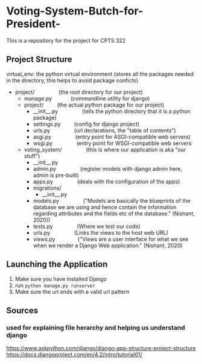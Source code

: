 # Voting-System-Butch-for-President-
This is a repository for the project for CPTS 322

## Project Structure
virtual_env: the python virtual environment (stores all the packages needed in the directory, this helps to avoid package conficts)

- project/    &emsp;&emsp;&emsp;&emsp;    (the root directory for our project)
    - manage.py    &emsp;&emsp;&emsp;    (commandline utility for django)
    - project/    &emsp;&emsp;    (the actual python package for our project)
        - \_\_init\_\_.py    &emsp;&emsp;&emsp;&emsp;    (tells the python directory that it is a python package)
        - settings.py    &emsp;&emsp;    (config for django project)
        - urls.py    &emsp;&emsp;&emsp;&emsp;    (url declarations, the "table of contents")
        - asgi.py    &emsp;&emsp;&emsp;&emsp;    (entry point for ASGI-compatible web servers)
        - wsgi.py    &emsp;&emsp;&emsp;&emsp;    (entry point for WSGI-compatible web servers
   - voting_system/    &emsp;&emsp;&emsp;&emsp;    (this is where our application is aka "our stuff")
		- \_\_init\_\_.py
	    - admin.py    &emsp;&emsp;&emsp;&emsp;     (register models with django admin here, admin is pre-built)
	    - apps.py    &emsp;&emsp;&emsp;&emsp;     (deals with the configuration of the apps)
	    - migrations/    
	        - \_\_init\_\_.py
	    - models.py    &emsp;&emsp;&emsp;&emsp;     ("Models are basically the blueprints of the database we are using and hence contain the information regarding attributes and the fields etc of the database." (Nishant, 2020))
	   - tests.py    &emsp;&emsp;&emsp;&emsp;     (Where we test our code)
	   - urls.py    &emsp;&emsp;&emsp;&emsp;     (Links the views to the host web URL)
	    -	views.py&emsp;&emsp;&emsp;&emsp;     ("Views are a user interface for what we see when we render a Django Web application." (Nishant, 2020)

## Launching the Application
1. Make sure you have installed Django
2. run `python manage.py runserver`
3. Make sure the url ends with a valid url pattern


## Sources
### used for explaining file herarchy and helping us understand django
https://www.askpython.com/django/django-app-structure-project-structure
https://docs.djangoproject.com/en/4.2/intro/tutorial01/
